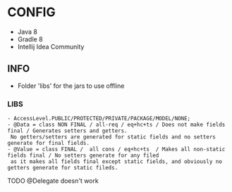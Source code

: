 # CONFIG

* Java 8
* Gradle 8
* Intellij Idea Community

## INFO

* Folder 'libs' for the jars to use offline

### LIBS

```
- AccessLevel.PUBLIC/PROTECTED/PRIVATE/PACKAGE/MODEL/NONE;
- @Data = class NON FINAL / all-req / eq+hc+ts / Does not make fields final / Generates setters and getters.
 No getters/setters are generated for static fields and no setters generate for final fields.
- @Value = class FINAL /  all cons / eq+hc+ts  / Makes all non-static fields final / No setters generate for any filed
 as it makes all fields final except static fields, and obviously no getters generate for static fileds.
```

TODO @Delegate doesn't work